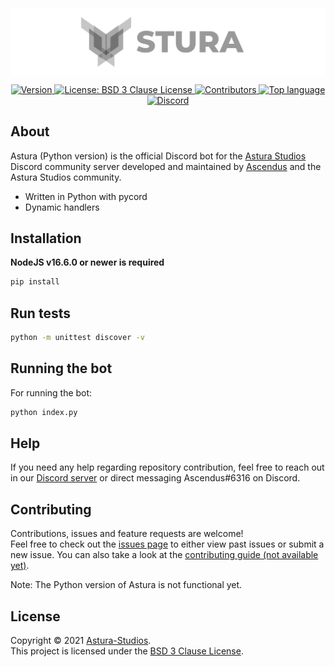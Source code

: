 <br />
<br />
<br />
<img src="assets/images/Banner.svg" alt="Astura Discord Bot banner" align="center" />
<br />
<p align="center">
    <a href="https://github.com/Astura-Studios/Astura/releases" target="_blank">
        <img alt="Version" src="https://img.shields.io/badge/version-1.0.0-blue.svg?style=for-the-badge&logo=github&cacheSeconds=2592000" />
    </a>
    <a href="https://opensource.org/licenses/BSD-3-Clause" target="_blank">
        <img alt="License: BSD 3 Clause License" src="https://img.shields.io/github/license/Astura-Studios/Astura?style=for-the-badge&logo=github" />
    </a>
    <a href="https://github.com/Astura-Studios/Astura/contributors" target="_blank">
        <img alt="Contributors" src="https://img.shields.io/github/contributors/Astura-Studios/Astura?style=for-the-badge&logo=github">
    </a>
    <a href="https://github.com/Astura-Studios/Astura/search?l=typescript" target="_blank">
        <img alt="Top language" src="https://img.shields.io/github/languages/top/astura-studios/Astura?style=for-the-badge&logo=github">
    </a>
    <a href="https://discord.gg/FtkbxQsWAX" target="_blank">
        <img alt="Discord" src="https://img.shields.io/discord/760659394370994197?style=for-the-badge&logo=discord" />
    </a>
</p>

## About
Astura (Python version) is the official Discord bot for the [Astura Studios](https://github.com/Astura-Studios) Discord community server developed and maintained by [Ascendus](https://github.com/Ascendus/) and the Astura Studios community. 

* Written in Python with pycord
* Dynamic handlers

## Installation
**NodeJS v16.6.0 or newer is required**
```sh
pip install
```

## Run tests
```sh
python -m unittest discover -v
```

## Running the bot
For running the bot:
```sh
python index.py
```

## Help
If you need any help regarding repository contribution, feel free to reach out in our [Discord server](https://discord.gg/FtkbxQsWAX) or direct messaging Ascendus#6316 on Discord.

## Contributing
Contributions, issues and feature requests are welcome!<br />Feel free to check out the [issues page](https://github.com/Ascendus/Astura-Python/issues) to either view past issues or submit a new issue. You can also take a look at the [contributing guide (not available yet)](+https://github.com/Ascendus/Astura-Python/blob/master/CONTRIBUTING.md).

Note: The Python version of Astura is not functional yet.

## License
Copyright :copyright: 2021 [Astura-Studios](https://github.com/+Astura-Studios).<br />
This project is licensed under the [BSD 3 Clause License](https://opensource.org/licenses/BSD-3-Clause).